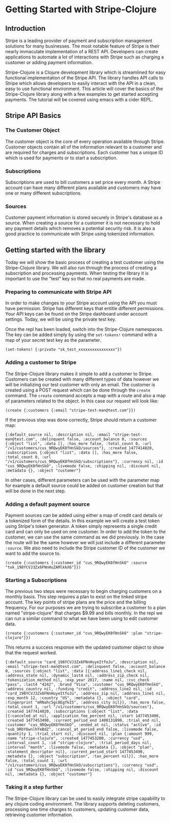 
# Getting Started with Stripe-Clojure

## Introduction

Stripe is a leading provider of payment and subscription management solutions for many businesses. The most notable feature of Stripe is their nearly immaculate implementation of a REST API. Developers can create applications to automate a lot of interactions with Stripe such as charging a customer or adding payment information. 

Stripe-Clojure is a Clojure development library which is streamlined for easy functional implementation of the Stripe API. The library handles API calls to Stripe which allows developers to easily interact with the API in a clean, easy to use functional environment. This article will cover the basics of the Stripe-Clojure library along with a few examples to get started accepting payments. The tutorial will be covered using emacs with a cider REPL.

## Stripe API Basics

### The Customer Object

The customer object is the core of every operation available through Stripe. Customer objects contain all of the information relevant to a customer and are required for charges and subscriptions. Each customer has a unique ID which is used for payments or to start a subscription.

### Subscriptions

Subscriptions are used to bill customers a set price every month. A Stripe account can have many different plans available and customers may have one or many different subscriptions. 

### Sources

Customer payment information is stored securely in Stripe's database as a source. When creating a source for a customer it is not necessary to hold any payment details which removes a potential security risk. It is also a good practice to communicate with Stripe using tokenized information. 

## Getting started with the library

Today we will show the basic process of creating a test customer using the Stripe-Clojure library. We will also run through the process of creating a subscription and processing payments. When testing the library it is important to use the "test" key so that no real payments are made. 

### Preparing to communicate with Stripe API

In order to make changes to your Stripe account using the API you must have permission. Stripe has different keys that entitle different permissions. Your API keys can be found on the Stripe dashboard under account settings. Today, we will be using the private test key.
 
Once the repl has been loaded, switch into the Stripe-Clojure namespaces. The key can be added simply by using the `set-tokens!`  command with a map of your secret test key as the parameter.
```
(set-tokens! {:private "sk_test_xxxxxxxxxxxxxxxx"})
```

### Adding a customer to Stripe

The Stripe-Clojure library makes it simple to add a customer to Stripe. Customers can be created with many different types of data however we will be initializing our test customer with only an email. The customer is created using a POST request which can be done through the `create` command. The `create` command accepts a map with a route and also a map of parameters related to the object. In this case our request will look like:
```
(create {:customers {:email "stripe-test-man@test.com"}})
```

If the previous step was done correctly, Stripe should return a customer map:
```
{:default_source nil, :description nil, :email "stripe-test-man@test.com", :delinquent false, :account_balance 0, :sources {:object "list", :data [], :has_more false, :total_count 0, :url "/v1/customers/cus_9RQwyEK0fHnSkO/sources"}, :created 1477414020, :subscriptions {:object "list", :data [], :has_more false, :total_count 0, :url "/v1/customers/cus_9RQwyEK0fHnSkO/subscriptions"}, :currency nil, :id "cus_9RQwyEK0fHnSkO", :livemode false, :shipping nil, :discount nil, :metadata {}, :object "customer"}
```

In other cases, different parameters can be used with the parameter map for example a default source could be added on customer creation but that will be done in the next step.

### Adding a default payment source
Payment sources can be added using either a map of credit card details or a tokenized form of the details. In this example we will create a test token using Stripe's token generator. A token simply represents a single credit card and can only be used on one customer. In order to add the token to the customer, we can use the same command as we did previously. In the case the route will be the same however we will just include a different parameter `:source`. We also need to include the Stripe customer ID of the customer we want to add the source to. 
```
(create {:customers {:customer_id "cus_9RQwyEK0fHnSkO" :source "tok_198YCVJ3Zx6FNnHuZAMlkkX6"}})
```

### Starting a Subscriptions
The previous two steps were necessary to begin charging customers on a monthly basis. This step requires a plan to exist on the linked stripe account. The key points of stripe plans are the price and the billing frequency. For our purposes we are trying to subscribe a customer to a plan named "stripe-clojure" that charges $9.99 and bills monthly. 
In the repl we can run a similar command to what we have been using to edit customer data. 

```
(create {:customers {:customer_id "cus_9RQwyEK0fHnSkO" :plan "stripe-clojure"}})
```
This returns a success response with the updated customer object to show that the request worked.
```
{:default_source "card_198YCVJ3Zx6FNnHuyeItfoJu", :description nil, :email "stripe-test-man@test.com", :delinquent false, :account_balance 0, :sources {:object "list", :data [{:address_line1_check nil, :address_state nil, :dynamic_last4 nil, :address_zip_check nil, :tokenization_method nil, :exp_year 2017, :name nil, :cvc_check "pass", :last4 "4242", :brand "Visa", :customer "cus_9RQwyEK0fHnSkO", :address_country nil, :funding "credit", :address_line2 nil, :id "card_198YCVJ3Zx6FNnHuyeItfoJu", :address_zip nil, :address_line1 nil, :exp_month 12, :country "US", :metadata {}, :object "card", :fingerprint "mRNahc5gc8EgfkI5", :address_city nil}], :has_more false, :total_count 1, :url "/v1/customers/cus_9RQwyEK0fHnSkO/sources"}, :created 1477414020, :subscriptions {:object "list", :data [{:canceled_at nil, :application_fee_percent nil, :start 1477453490, :created 1477453490, :current_period_end 1480131890, :trial_end nil, :customer "cus_9RQwyEK0fHnSkO", :ended_at nil, :status "active", :id "sub_9RbY6wnlhYeBdZ", :cancel_at_period_end false, :livemode false, :quantity 1, :trial_start nil, :discount nil, :plan {:amount 999, :name "stripe-clojure", :created 1477453200, :currency "usd", :interval_count 1, :id "stripe-clojure", :trial_period_days nil, :interval "month", :livemode false, :metadata {}, :object "plan", :statement_descriptor nil}, :current_period_start 1477453490, :metadata {}, :object "subscription", :tax_percent nil}], :has_more false, :total_count 1, :url "/v1/customers/cus_9RQwyEK0fHnSkO/subscriptions"}, :currency "usd", :id "cus_9RQwyEK0fHnSkO", :livemode false, :shipping nil, :discount nil, :metadata {}, :object "customer"}
```
### Taking it a step further

The Stripe-Clojure library can be used to easily integrate stripe capability to any clojure coding environment. The library supports deleting customers, processing one time charges to customers, updating customer data, retrieving customer information. 
